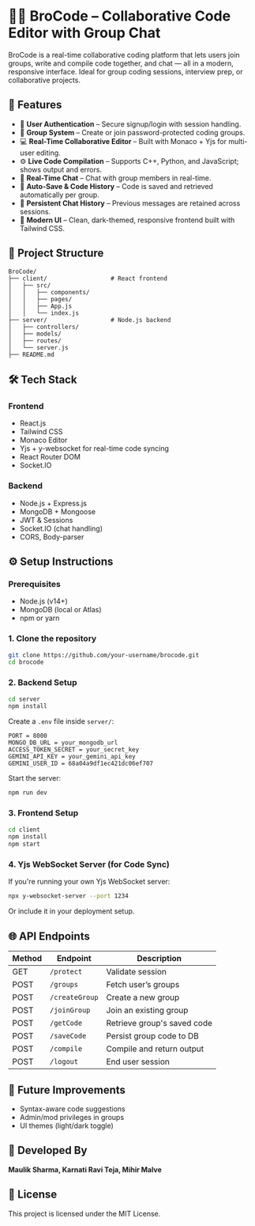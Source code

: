 # 🧑‍💻 BroCode – Collaborative Code Editor with Group Chat

BroCode is a real-time collaborative coding platform that lets users join groups, write and compile code together, and chat — all in a modern, responsive interface. Ideal for group coding sessions, interview prep, or collaborative projects.

## 🚀 Features

- 🔐 **User Authentication** – Secure signup/login with session handling.
- 👥 **Group System** – Create or join password-protected coding groups.
- 💻 **Real-Time Collaborative Editor** – Built with Monaco + Yjs for multi-user editing.
- ⚙️ **Live Code Compilation** – Supports C++, Python, and JavaScript; shows output and errors.
- 💬 **Real-Time Chat** – Chat with group members in real-time.
- 💾 **Auto-Save & Code History** – Code is saved and retrieved automatically per group.
- 📜 **Persistent Chat History** – Previous messages are retained across sessions.
- 🌙 **Modern UI** – Clean, dark-themed, responsive frontend built with Tailwind CSS.

## 📁 Project Structure

```
BroCode/
├── client/                  # React frontend
│   ├── src/
│   │   ├── components/
│   │   ├── pages/
│   │   ├── App.js
│   │   └── index.js
├── server/                  # Node.js backend
│   ├── controllers/
│   ├── models/
│   ├── routes/
│   └── server.js
├── README.md
```

## 🛠️ Tech Stack

### Frontend

- React.js  
- Tailwind CSS  
- Monaco Editor  
- Yjs + y-websocket for real-time code syncing  
- React Router DOM  
- Socket.IO   

### Backend

- Node.js + Express.js  
- MongoDB + Mongoose  
- JWT & Sessions  
- Socket.IO (chat handling)  
- CORS, Body-parser  

## ⚙️ Setup Instructions

### Prerequisites

- Node.js (v14+)
- MongoDB (local or Atlas)
- npm or yarn

### 1. Clone the repository

```bash
git clone https://github.com/your-username/brocode.git
cd brocode
```

### 2. Backend Setup

```bash
cd server
npm install
```

Create a `.env` file inside `server/`:

```env
PORT = 8000
MONGO_DB_URL = your_mongodb_url
ACCESS_TOKEN_SECRET = your_secret_key
GEMINI_API_KEY = your_gemini_api_key
GEMINI_USER_ID = 68a04a9df1ec421dc06ef707
```

Start the server:

```bash
npm run dev
```

### 3. Frontend Setup

```bash
cd client
npm install
npm start
```

### 4. Yjs WebSocket Server (for Code Sync)

If you're running your own Yjs WebSocket server:

```bash
npx y-websocket-server --port 1234
```

Or include it in your deployment setup.

## 🌐 API Endpoints

| Method | Endpoint       | Description                  |
|--------|----------------|------------------------------|
| GET    | `/protect`     | Validate session             |
| POST   | `/groups`      | Fetch user’s groups          |
| POST   | `/createGroup` | Create a new group           |
| POST   | `/joinGroup`   | Join an existing group       |
| POST   | `/getCode`     | Retrieve group's saved code  |
| POST   | `/saveCode`    | Persist group code to DB     |
| POST   | `/compile`     | Compile and return output    |
| POST   | `/logout`      | End user session             |

## 📌 Future Improvements

- Syntax-aware code suggestions  
- Admin/mod privileges in groups  
- UI themes (light/dark toggle)  

## 🙌 Developed By

**Maulik Sharma, Karnati Ravi Teja, Mihir Malve**

## 📄 License

This project is licensed under the MIT License.
